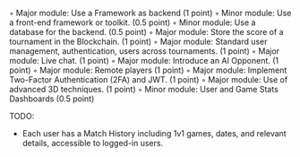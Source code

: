 ◦ Major module: Use a Framework as backend (1 point)
◦ Minor module: Use a front-end framework or toolkit. (0.5 point)
◦ Minor module: Use a database for the backend. (0.5 point)
◦ Major module: Store the score of a tournament in the Blockchain. (1 point)
◦ Major module: Standard user management, authentication, users across
tournaments. (1 point)
◦ Major module: Live chat. (1 point)
◦ Major module: Introduce an AI Opponent. (1 point)
◦ Major module: Remote players (1 point)
◦ Major module: Implement Two-Factor Authentication (2FA) and JWT. (1 point)
◦ Major module: Use of advanced 3D techniques. (1 point)
◦ Minor module: User and Game Stats Dashboards (0.5 point)

TODO:
- Each user has a Match History including 1v1 games, dates, and relevant
details, accessible to logged-in users.
